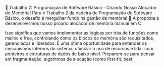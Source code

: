 🚀 Trabalho 2: Programação de Software Básico - Criando Nosso Alocador de Memória!
Para o Trabalho 2 da cadeira de Programação de Software Básico, o desafio é mergulhar fundo na gestão de memória! 🧠 A proposta é desenvolvermos nosso próprio alocador de memória manual em C.

Isso significa que vamos implementar as lógicas por trás de funções como malloc e free, controlando como os blocos de memória são requisitados, gerenciados e liberados. É uma ótima oportunidade para entender os mecanismos internos do sistema, otimizar o uso de recursos e lidar com ponteiros e estruturas de dados de baixo nível. Preparem-se para pensar em fragmentação, algoritmos de alocação (como first-fit, best
